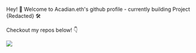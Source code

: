 Hey! 👋 Welcome to Acadian.eth's github profile - currently building Project {Redacted} 🛠️

Checkout my repos below! 👇

![](https://komarev.com/ghpvc/?username=devacadian&color=000000)
